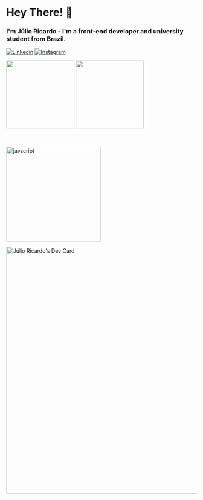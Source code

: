 
# Hey There! 👾

### I'm Júlio Ricardo - I'm a front-end developer and university student from Brazil.
[![Linkedin](https://img.shields.io/badge/LinkedIn-0077B5?style=for-the-badge&logo=linkedin&logoColor=white)](www.linkedin.com/in/júlio-ricardo-milcharek-cavalheiro)
[![Instagram](https://img.shields.io/badge/Instagram-E4405F?style=for-the-badge&logo=instagram&logoColor=white)](https://www.instagram.com/julioricardoz)

<p>
  <img height="180em" src="https://github-readme-stats.vercel.app/api?username=JRCavalheiro1&show_icons=true&title_color=5098e9&text_color=a4acb3&bg_color=0d1117&border_color=292e35&include_all_commits=true&count_private=true"/>
  <img height="180em" src="https://github-readme-stats.vercel.app/api/top-langs/?username=JRCavalheiro1&layout=compact&bg_color=0d1117&title_color=5098e9&text_color=ffffff&border_color=292e35"/>
</p>

<br/>
<p >
  <a href="https://skillicons.dev">
    <img width="250" alt="javscript" src="https://skillicons.dev/icons?i=js,ts,react,git"/>
  </a>
</p>
<a href="https://app.daily.dev/jlioricardo"><img src="https://api.daily.dev/devcards/v2/XKKhTjriYa2BtZehGFQEz.png?r=1ee&type=wide" width="652" alt="Júlio Ricardo's Dev Card"/></a>
